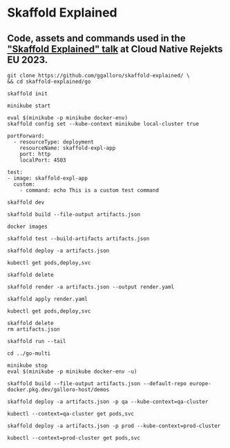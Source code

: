 # Skaffold Explained

## Code, assets and commands used in the ["Skaffold Explained" talk](https://youtu.be/9on9kJJs_LQ) at Cloud Native Rejekts EU 2023. 


```
git clone https://github.com/ggalloro/skaffold-explained/ \
&& cd skaffold-explained/go
```


```
skaffold init
```

```
minikube start
```



```
eval $(minikube -p minikube docker-env)
skaffold config set --kube-context minikube local-cluster true
```

```
portForward:
  - resourceType: deployment
    resourceName: skaffold-expl-app
    port: http
    localPort: 4503
```
```
test:
- image: skaffold-expl-app
  custom:
    - command: echo This is a custom test command
```

```
skaffold dev
```



```
skaffold build --file-output artifacts.json 
```



```
docker images
```




```
skaffold test --build-artifacts artifacts.json
```


```
skaffold deploy -a artifacts.json
```


```
kubectl get pods,deploy,svc
```


```
skaffold delete
```


```
skaffold render -a artifacts.json --output render.yaml
```

```
skaffold apply render.yaml
```



```
kubectl get pods,deploy,svc
```


```
skaffold delete
rm artifacts.json
```


```
skaffold run --tail
```


```
cd ../go-multi
```
```
minikube stop
eval $(minikube -p minikube docker-env -u)
```

```
skaffold build --file-output artifacts.json --default-repo europe-docker.pkg.dev/galloro-host/demos
```

```
skaffold deploy -a artifacts.json -p qa --kube-context=qa-cluster
```

```
kubectl --context=qa-cluster get pods,svc
```

```
skaffold deploy -a artifacts.json -p prod --kube-context=prod-cluster
```

```
kubectl --context=prod-cluster get pods,svc
```

